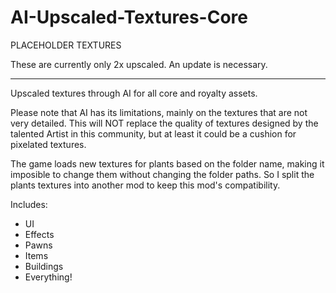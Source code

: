 # AI-Upscaled-Textures-Core

PLACEHOLDER TEXTURES

These are currently only 2x upscaled. An update is necessary.

---

Upscaled textures through AI for all core and royalty assets.

Please note that AI has its limitations, mainly on the textures that are not very detailed.
This will NOT replace the quality of textures designed by the talented Artist in this community, but at least it could be a cushion for pixelated textures.

The game loads new textures for plants based on the folder name, making it imposible to change them without changing the folder paths.
So I split the plants textures into another mod to keep this mod's compatibility.

Includes:
- UI
- Effects
- Pawns
- Items
- Buildings
- Everything!